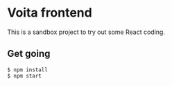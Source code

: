 # Voita frontend

This is a sandbox project to try out some React coding. 

## Get going

```
$ npm install
$ npm start
```

